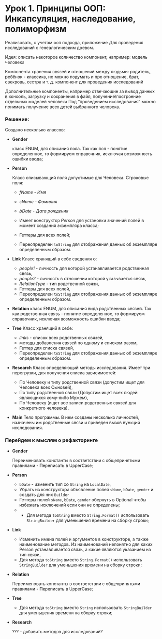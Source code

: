 # Урок 1. Принципы ООП: Инкапсуляция, наследование, полиморфизм

Реализовать, с учетом ооп подхода, приложение
Для проведения исследований с генеалогическим древом.

Идея: описать некоторое количество компонент, например:
модель человека

Компонента хранения связей и отношений между людьми: родитель, ребёнок - классика, но можно подумать и про отношение,
брат, свекровь, сестра и т. д.
компонент для проведения исследований

Дополнительные компоненты, например отвечающие за вывод данных в консоль, загрузку и сохранения в файл,
получение\построение отдельных моделей человека
Под “проведением исследования” можно понимать получение всех детей выбранного человека.

### Решение:

Создано несколько классов:

* __Gender__

  класс ENUM, для описания пола. Так как пол - понятие определенное, то формируем справочник, исключая возможность
  ошибки ввода;


* __Person__

  Класс описывающий поля допустимые для Человека. Строковые поля:
    * *fName - Имя*
    * *sName - Фамилия*
    * *bDate - Дата рождения*

    * Имеет конструктор *Person* для установки значений полей в момент создания экземпляра класса;
    * Геттеры для всех полей;
    * Переопределен `toString` для отображения данных об экземпляре определенным образом.


* __Link__
  Класс хранящий в себе сведения о:
    * *people1* - личность для которой устанавливается родственная связь,
    * *people2* - личность в отношении которой указывается связь,
    * *RelationType* - тип родственной связи,
    * Геттеры для всех полей,
    * Переопределен `toString` для отображения данных об экземпляре определенным образом.


* __Relation__
  класс ENUM, для описания вида родственных связей. Так как родственная связь - понятие определенное, то формируем
  справочник, исключая возможность
  ошибки ввода;


* __Tree__
  Класс хранящий в себе:
    * *links* - список всех родственных связей,
    * методы добавления связей по одному и списком разом,
    * Геттер для списка связей,
    * Переопределен `toString` для отображения данных об экземпляре определенным образом.


* __Research__
  Класс определяющий методы исследования. Имеет три перегрузки, для получения списка зависимостей:
    * По Человеку и типу родственной связи (допустим ищет для Человека всех Сыновей),
    * По типу родственной связи (Допустим ищет всех людей являющихся кому-либо Мужем),
    * По Человеку (ищет все записи родственных связей для конкретного человека).


* __Main__
  Тело программы.
  В нем созданы несколько личностей, назначены им родственные связи и приведен вызов вункций исследования.

### Перейдем к мыслям о рефакторинге

* __Gender__

  Переименовать константы в соответствии с общепринятыми правилами - Переписать в UpperCase;


* __Person__
    * `bDate` - изменить тип со `String` на `LocalDate`,
    * Убрать из конструктора объявление полей `sName`, `bDate`, `gender` и создать для них `Builder`
    * Геттеры полей `sName`, `bDate`, `gender` обернуть в Optional чтобы избежать исключений если они не определены;
    *
        * Для метода `toString` вместо `String.Format()` использовать `StringBuilder` для уменьшения времени на сборку
          строки;


* __Link__
    * Изменить имена полей и аргументов в конструкторе, а также наименование методов.
      Из наименований непонятно для каких Person устанавливается связь, а какие являются указанием на тип связи,
    * Для метода `toString` вместо `String.Format()` использовать `StringBuilder` для уменьшения времени на сборку
      строки;


* __Relation__

  Переименовать константы в соответствии с общепринятыми правилами - Переписать в UpperCase;


* __Tree__
    * Для метода `toString` вместо `String` использовать `StringBuilder` для уменьшения времени на сборку строки;


* __Research__

  ??? - добавить методов для исследований?